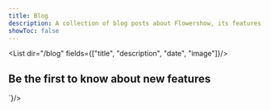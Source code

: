 ```yaml
---
title: Blog
description: A collection of blog posts about Flowershow, its features, updates, and guides.
showToc: false
---
```


<List dir="/blog" fields={["title", "description", "date", "image"]}/>

<div className="bg-white py-12 sm:py-24 my-12">
  <div className="mx-auto max-w-7xl px-6 lg:px-8">
      <h2 className="mb-4 text-pretty text-balance text-4xl font-semibold tracking-tight text-gray-900 sm:mb-6 sm:text-5xl">Be the first to know about new features</h2>
      <CustomHtml html={`<iframe data-tally-src="https://tally.so/embed/mYy8k6?alignLeft=1&hideTitle=1&transparentBackground=1&dynamicHeight=1" width="100%" height="157" frameBorder="0" marginHeight="0" marginWidth="0" title="Want product news and updates? Sign up for our newsletter."></iframe><script async src="https://tally.so/widgets/embed.js"></script>`}/>
  </div>
</div>
